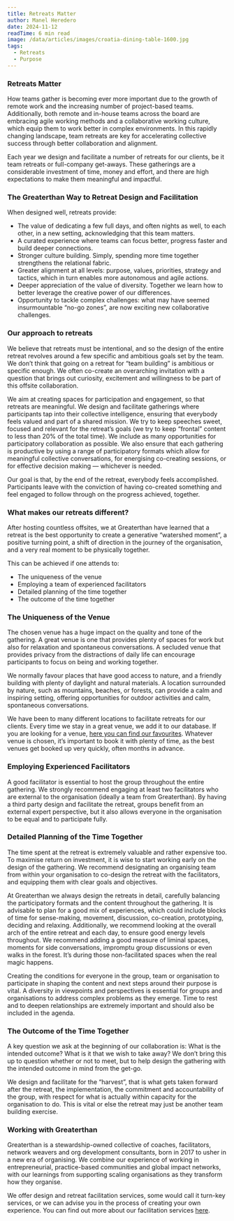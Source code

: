 ```yaml
---
title: Retreats Matter
author: Manel Heredero
date: 2024-11-12
readTime: 6 min read
image: /data/articles/images/croatia-dining-table-1600.jpg
tags:
  - Retreats
  - Purpose
---
```


### Retreats Matter

How teams gather is becoming ever more important due to the growth of remote work and the increasing number of project-based teams. Additionally, both remote and in-house teams across the board are embracing agile working methods and a collaborative working culture, which equip them to work better in complex environments. In this rapidly changing landscape, team retreats are key for accelerating collective success through better collaboration and alignment.

Each year we design and facilitate a number of retreats for our clients, be it team retreats or full-company get-aways. These gatherings are a considerable investment of time, money and effort, and there are high expectations to make them meaningful and impactful.

### The Greaterthan Way to Retreat Design and Facilitation

When designed well, retreats provide:

- The value of dedicating a few full days, and often nights as well, to each other, in a new setting, acknowledging that this team matters.
- A curated experience where teams can focus better, progress faster and build deeper connections.
- Stronger culture building. Simply, spending more time together strengthens the relational fabric.
- Greater alignment at all levels: purpose, values, priorities, strategy and tactics, which in turn enables more autonomous and agile actions.
- Deeper appreciation of the value of diversity. Together we learn how to better leverage the creative power of our differences.
- Opportunity to tackle complex challenges: what may have seemed insurmountable “no-go zones”, are now exciting new collaborative challenges.

### Our approach to retreats

We believe that retreats must be intentional, and so the design of the entire retreat revolves around a few specific and ambitious goals set by the team. We don’t think that going on a retreat for “team building” is ambitious or specific enough. We often co-create an overarching invitation with a question that brings out curiosity, excitement and willingness to be part of this offsite collaboration.

We aim at creating spaces for participation and engagement, so that retreats are meaningful. We design and facilitate gatherings where participants tap into their collective intelligence, ensuring that everybody feels valued and part of a shared mission. We try to keep speeches sweet, focused and relevant for the retreat’s goals (we try to keep “frontal” content to less than 20% of the total time). We include as many opportunities for participatory collaboration as possible. We also ensure that each gathering is productive by using a range of participatory formats which allow for meaningful collective conversations, for energising co-creating sessions, or for effective decision making — whichever is needed.

Our goal is that, by the end of the retreat, everybody feels accomplished. Participants leave with the conviction of having co-created something and feel engaged to follow through on the progress achieved, together.

### What makes our retreats different?

After hosting countless offsites, we at Greaterthan have learned that a retreat is the best opportunity to create a generative “watershed moment”, a positive turning point, a shift of direction in the journey of the organisation, and a very real moment to be physically together.

This can be achieved if one attends to:

- The uniqueness of the venue
- Employing a team of experienced facilitators
- Detailed planning of the time together
- The outcome of the time together

### The Uniqueness of the Venue

The chosen venue has a huge impact on the quality and tone of the gathering. A great venue is one that provides plenty of spaces for work but also for relaxation and spontaneous conversations. A secluded venue that provides privacy from the distractions of daily life can encourage participants to focus on being and working together.

We normally favour places that have good access to nature, and a friendly building with plenty of daylight and natural materials. A location surrounded by nature, such as mountains, beaches, or forests, can provide a calm and inspiring setting, offering opportunities for outdoor activities and calm, spontaneous conversations.

We have been to many different locations to facilitate retreats for our clients. Every time we stay in a great venue, we add it to our database. If you are looking for a venue, [here you can find our favourites](https://retr.it/). Whatever venue is chosen, it’s important to book it with plenty of time, as the best venues get booked up very quickly, often months in advance.

### Employing Experienced Facilitators

A good facilitator is essential to host the group throughout the entire gathering. We strongly recommend engaging at least two facilitators who are external to the organisation (ideally a team from Greaterthan). By having a third party design and facilitate the retreat, groups benefit from an external expert perspective, but it also allows everyone in the organisation to be equal and to participate fully.

### Detailed Planning of the Time Together

The time spent at the retreat is extremely valuable and rather expensive too. To maximise return on investment, it is wise to start working early on the design of the gathering. We recommend designating an organising team from within your organisation to co-design the retreat with the facilitators, and equipping them with clear goals and objectives.

At Greaterthan we always design the retreats in detail, carefully balancing the participatory formats and the content throughout the gathering. It is advisable to plan for a good mix of experiences, which could include blocks of time for sense-making, movement, discussion, co-creation, prototyping, deciding and relaxing. Additionally, we recommend looking at the overall arch of the entire retreat and each day, to ensure good energy levels throughout. We recommend adding a good measure of liminal spaces, moments for side conversations, impromptu group discussions or even walks in the forest. It’s during those non-facilitated spaces when the real magic happens.

Creating the conditions for everyone in the group, team or organisation to participate in shaping the content and next steps around their purpose is vital. A diversity in viewpoints and perspectives is essential for groups and organisations to address complex problems as they emerge. Time to rest and to deepen relationships are extremely important and should also be included in the agenda.

### The Outcome of the Time Together

A key question we ask at the beginning of our collaboration is: What is the intended outcome? What is it that we wish to take away? We don’t bring this up to question whether or not to meet, but to help design the gathering with the intended outcome in mind from the get-go.

We design and facilitate for the “harvest”, that is what gets taken forward after the retreat, the implementation, the commitment and accountability of the group, with respect for what is actually within capacity for the organisation to do. This is vital or else the retreat may just be another team building exercise.

### Working with Greaterthan

Greaterthan is a stewardship-owned collective of coaches, facilitators, network weavers and org development consultants, born in 2017 to usher in a new era of organising. We combine our experience of working in entrepreneurial, practice-based communities and global impact networks, with our learnings from supporting scaling organisations as they transform how they organise.

We offer design and retreat facilitation services, some would call it turn-key services, or we can advise you in the process of creating your own experience. You can find out more about our facilitation services [here](https://greaterthan.co/services).
